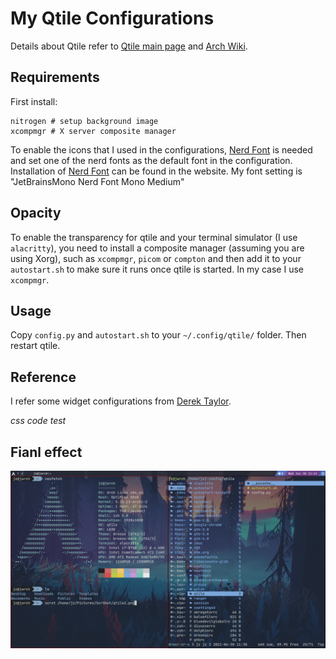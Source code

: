 # My Qtile Configurations

Details about Qtile refer to [Qtile main page](http://www.qtile.org/) and [Arch Wiki](https://wiki.archlinux.org/title/Qtile).

## Requirements
First install:
```
nitrogen # setup background image
xcompmgr # X server composite manager
```

To enable the icons that I used in the configurations, [Nerd Font](https://www.nerdfonts.com/) is needed and set one of the nerd fonts as the default font in the configuration. Installation of [Nerd Font](https://www.nerdfonts.com/) can be found in the website. My font setting is "JetBrainsMono Nerd Font Mono Medium"

## Opacity
To enable the transparency for qtile and your terminal simulator (I use ```alacritty```), you need to install a composite manager (assuming you are using Xorg), such as ```xcompmgr```, ```picom``` or ```compton``` and then add it to your ```autostart.sh``` to make sure it runs once qtile is started. In my case I use ```xcompmgr```.

## Usage
Copy ```config.py``` and ```autostart.sh``` to your ```~/.config/qtile/``` folder. Then restart qtile.

## Reference
I refer some widget configurations from [Derek Taylor](https://gitlab.com/dwt1/dotfiles/-/blob/master/.config/qtile/config.py).

*css code test*
<i class="nf nf-linux-archlinux"></i>

## Fianl effect

![my-qtile](./img/qtile2.png)
